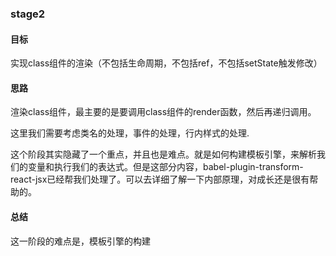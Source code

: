 ### stage2

#### 目标
实现class组件的渲染（不包括生命周期，不包括ref，不包括setState触发修改）

#### 思路

渲染class组件，最主要的是要调用class组件的render函数，然后再递归调用。

这里我们需要考虑类名的处理，事件的处理，行内样式的处理.

这个阶段其实隐藏了一个重点，并且也是难点。就是如何构建模板引擎，来解析我们的变量和执行我们的表达式。但是这部分内容，babel-plugin-transform-react-jsx已经帮我们处理了。可以去详细了解一下内部原理，对成长还是很有帮助的。

#### 总结

这一阶段的难点是，模板引擎的构建
